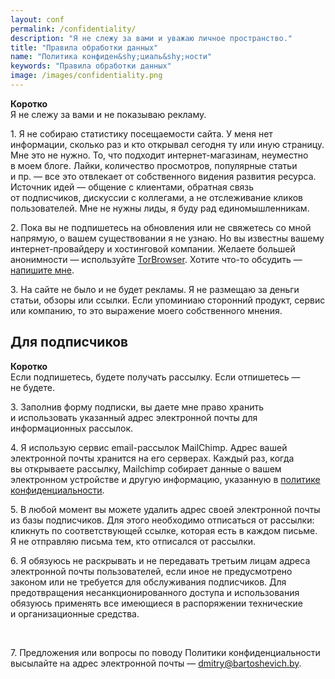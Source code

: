 ```yaml
---
layout: conf
permalink: /confidentiality/
description: "Я не слежу за вами и уважаю личное пространство."
title: "Правила обработки данных"
name: "Политика конфиден&shy;циаль&shy;ности"
keywords: "Правила обработки данных"
image: /images/confidentiality.png
---
```


<div class="with-side">
<div class="side">
<p><b>Коротко</b><br/>
 Я&nbsp;не&nbsp;слежу за&nbsp;вами и&nbsp;не&nbsp;показываю рекламу.
</p>
</div>
<p>1. Я&nbsp;не&nbsp;собираю статистику посещаемости сайта. У&nbsp;меня нет информации, сколько раз и&nbsp;кто открывал сегодня ту&nbsp;или иную страницу. Мне это не&nbsp;нужно. То, что подходит интернет-магазинам, неуместно в&nbsp;моем блоге. Лайки, количество просмотров, популярные статьи и&nbsp;пр.&nbsp;— все это отвлекает от&nbsp;собственного видения развития ресурса. Источник идей&nbsp;— общение с&nbsp;клиентами, обратная связь от&nbsp;подписчиков, дискуссии с&nbsp;коллегами, а&nbsp;не&nbsp;отслеживание кликов пользователей. Мне&nbsp;не&nbsp;нужны лиды, я&nbsp;буду рад единомышленникам. </p>
<p>2. Пока вы&nbsp;не&nbsp;подпишетесь на&nbsp;обновления или не&nbsp;свяжетесь со&nbsp;мной напрямую, о&nbsp;вашем существовании я&nbsp;не&nbsp;узнаю. Но&nbsp;вы&nbsp;известны вашему интернет-провайдеру и&nbsp;хостинговой компании. Желаете большей анонимности&nbsp;— используйте <a href="https://www.torproject.org/download/" target="_blank" rel="noopener">TorBrowser</a>. Хотите что-то обсудить&nbsp;&mdash;<a href="mailto:dmitry@bartoshevich.by"> напишите мне</a>.</p>

<p>3. На&nbsp;сайте не&nbsp;было и&nbsp;не&nbsp;будет рекламы. Я&nbsp;не&nbsp;размещаю за&nbsp;деньги статьи, обзоры или ссылки. Если упоминиаю сторонний продукт, сервис или компанию, то&nbsp;это выражение моего собственного мнения.  </p>

</div>

<h2>Для подписчиков </h2>
<div class="with-side">
<div class="side">
<p><b>Коротко</b><br/>Если подпишетесь, будете получать рассылку. Если отпишетесь&nbsp;— не&nbsp;будете. </p>
</div>
<p>3. Заполнив форму подписки, вы&nbsp;даете мне право хранить и&nbsp;использовать указанный адрес электронной почты для информационных рассылок. </p>
<p>4. Я&nbsp;использую сервис email-рассылок MailChimp. Адрес вашей электронной почты хранится на&nbsp;его серверах. Каждый раз, когда вы&nbsp;открываете рассылку, Mailchimp собирает данные о&nbsp;вашем электронном устройстве и&nbsp;другую информацию, указанную в&nbsp;<a href="https://mailchimp.com/legal/privacy/" target="_blank" rel="noopener">политике конфиденциальности</a>. </p>
<p>5. В&nbsp;любой момент вы&nbsp;можете удалить адрес своей электронной почты из&nbsp;базы подписчиков. Для этого необходимо отписаться от&nbsp;рассылки: кликнуть по&nbsp;соответствующей ссылке, которая есть в&nbsp;каждом письме. Я&nbsp;не&nbsp;отправляю письма тем, кто отписался от&nbsp;рассылки.</p>
<p>6. Я&nbsp;обязуюсь не&nbsp;раскрывать и&nbsp;не&nbsp;передавать третьим лицам адреса электронной почты пользователей, если иное не&nbsp;предусмотрено законом или не&nbsp;требуется для обслуживания подписчиков. Для предотвращения несанкционированного доступа и&nbsp;использования обязуюсь применять все имеющиеся в&nbsp;распоряжении технические и&nbsp;организационные средства. </p>
</div>
<br>
<p>7. Предложения или вопросы по&nbsp;поводу Политики конфиденциальности высылайте на&nbsp;адрес электронной почты&nbsp;— <a href="mailto:dmitry@bartoshevich.by">dmitry@bartoshevich.by</a>. </p>